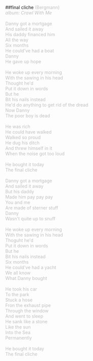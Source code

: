 ##final cliche
<span style="color: #c0c0c0">(Bergmann)<br />
<i>album: Crawl With Me</i><br />
<br />
Danny got a mortgage<br />
And sailed it away<br />
His daddy financed him<br />
All the way<br />
Six months<br />
He could've had a boat<br />
Danny<br />
He gave up hope<br />
<br />
He woke up every morning<br />
With the sawing in his head<br />
Thought he'd<br />
Put it down in words<br />
But he<br />
Bit his nails instead<br />
He'd do anything to get rid of the dread<br />
Now Danny<br />
The poor boy is dead<br />
<br />
He was rich<br />
He could have walked<br />
Walked so proud<br />
He dug his ditch<br />
And threw himself in it<br />
When the noise got too loud<br />
<br />
He bought it today<br />
The final cliche<br />
<br />
Danny got a mortgage<br />
And sailed it away<br />
But his daddy<br />
Made him pay pay pay<br />
You and me<br />
Are made of sterner stuff<br />
Danny<br />
Wasn't quite up to snuff<br />
<br />
He woke up every morning<br />
With the sawing in his head<br />
Thoguht he'd<br />
Put it down in words<br />
But he<br />
Bit his nails instead<br />
Six months<br />
He could've had a yacht<br />
We all know<br />
What Danny bought<br />
<br />
He took his car<br />
To the park<br />
Stuck a hose<br />
Fron the exhaust pipe<br />
Through the window<br />
And went to sleep<br />
He sank like a stone<br />
Like the sun<br />
Into the Sea<br />
Permanently<br />
<br />
He bought it today<br />
The final cliche</span>

